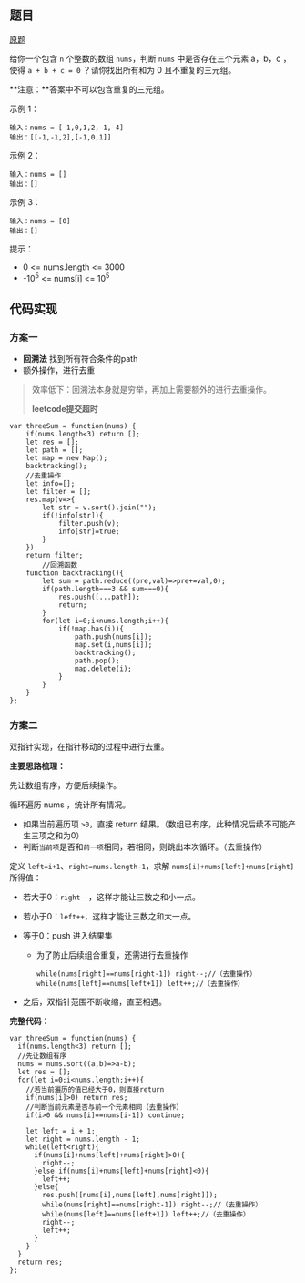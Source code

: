 ## 题目

[原题](https://leetcode-cn.com/problems/3sum)

给你一个包含 `n` 个整数的数组 `nums`，判断 `nums` 中是否存在三个元素 a，b，c ，使得 `a + b + c = 0` ？请你找出所有和为 0 且不重复的三元组。

**注意：**答案中不可以包含重复的三元组。

 

示例 1：

```
输入：nums = [-1,0,1,2,-1,-4]
输出：[[-1,-1,2],[-1,0,1]]
```

示例 2：

```
输入：nums = []
输出：[]
```

示例 3：

```
输入：nums = [0]
输出：[]
```

提示：

* 0 <= nums.length <= 3000
* -10<sup>5</sup> <= nums[i] <= 10<sup>5</sup>



## 代码实现

### 方案一

* **回溯法** 找到所有符合条件的path
* 额外操作，进行去重

>效率低下：回溯法本身就是穷举，再加上需要额外的进行去重操作。
>
>**leetcode提交超时**

```
var threeSum = function(nums) {
    if(nums.length<3) return [];
    let res = [];
    let path = [];
    let map = new Map();
    backtracking();
    //去重操作
    let info=[];
    let filter = [];
    res.map(v=>{
        let str = v.sort().join("");
        if(!info[str]){
            filter.push(v);
            info[str]=true;
        }
    })
    return filter;
		//回溯函数
    function backtracking(){
        let sum = path.reduce((pre,val)=>pre+=val,0);
        if(path.length===3 && sum===0){
            res.push([...path]);
            return;
        }
        for(let i=0;i<nums.length;i++){
            if(!map.has(i)){
                path.push(nums[i]);
                map.set(i,nums[i]);
                backtracking();
                path.pop();
                map.delete(i);
            }
        }
    }
};
```

### 方案二

双指针实现，在指针移动的过程中进行去重。

**主要思路梳理：**

先让数组有序，方便后续操作。

循环遍历 nums ，统计所有情况。

* 如果当前遍历项 `>0`，直接 return 结果。（数组已有序，此种情况后续不可能产生三项之和为0）
* 判断`当前项`是否和`前一项`相同，若相同，则跳出本次循环。（去重操作）

定义 `left=i+1`、`right=nums.length-1`，求解 `nums[i]+nums[left]+nums[right]`所得值：

* 若大于0：`right--`，这样才能让三数之和小一点。

* 若小于0：`left++`，这样才能让三数之和大一点。

* 等于0：push 进入结果集

  * 为了防止后续组合重复，还需进行去重操作

    ```
    while(nums[right]==nums[right-1]) right--;//（去重操作）
    while(nums[left]==nums[left+1]) left++;//（去重操作）
    ```

* 之后，双指针范围不断收缩，直至相遇。

**完整代码：**

```
var threeSum = function(nums) {
  if(nums.length<3) return [];
  //先让数组有序
  nums = nums.sort((a,b)=>a-b);
  let res = [];
  for(let i=0;i<nums.length;i++){
    //若当前遍历的值已经大于0，则直接return
    if(nums[i]>0) return res;
    //判断当前元素是否与前一个元素相同（去重操作）
    if(i>0 && nums[i]==nums[i-1]) continue;

    let left = i + 1;
    let right = nums.length - 1;
    while(left<right){
      if(nums[i]+nums[left]+nums[right]>0){
        right--;
      }else if(nums[i]+nums[left]+nums[right]<0){
        left++;
      }else{ 
        res.push([nums[i],nums[left],nums[right]]);
        while(nums[right]==nums[right-1]) right--;//（去重操作）
        while(nums[left]==nums[left+1]) left++;//（去重操作）
        right--;
        left++;
      }
    }
  }
  return res;
};
```

